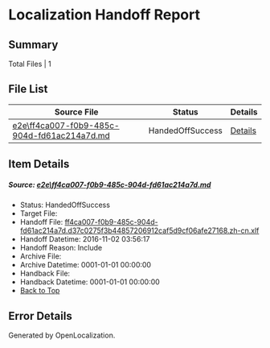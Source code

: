 # <a name='report-top'></a> Localization Handoff Report

## Summary
 Total Files | 1

## File List
 Source File | Status | Details 
 ----------- | ------ | ------- 
 [e2e\ff4ca007-f0b9-485c-904d-fd61ac214a7d.md](https://github.com/OpenLocalizationTestOrg/ol-test0/blob/c1b4e9adf37d8cb41ae8141ef90d8ce1e5cfa12b/e2e/ff4ca007-f0b9-485c-904d-fd61ac214a7d.md) | HandedOffSuccess | [Details](#a9aa4e99f7c2854ce3e4c4325e562ee92abbd6417)

## Item Details
##### <a name='a9aa4e99f7c2854ce3e4c4325e562ee92abbd6417'></a> Source: [e2e\ff4ca007-f0b9-485c-904d-fd61ac214a7d.md](https://github.com/OpenLocalizationTestOrg/ol-test0/blob/c1b4e9adf37d8cb41ae8141ef90d8ce1e5cfa12b/e2e/ff4ca007-f0b9-485c-904d-fd61ac214a7d.md)
* Status: HandedOffSuccess
* Target File: 
* Handoff File: [ff4ca007-f0b9-485c-904d-fd61ac214a7d.d37c0275f3b44857206912caf5d9cf06afe27168.zh-cn.xlf](https://github.com/OpenLocalizationTestOrg/ol-test0-handoff/blob/77979d63ecb2fc08c94dae927e300f0bc5283794/ol-handoff/OpenLocalizationTestOrg/ol-test0-zhcn/yufeih/ht/ff4ca007-f0b9-485c-904d-fd61ac214a7d.d37c0275f3b44857206912caf5d9cf06afe27168.zh-cn.xlf)
* Handoff Datetime: 2016-11-02 03:56:17
* Handoff Reason: Include
* Archive File: 
* Archive Datetime: 0001-01-01 00:00:00
* Handback File: 
* Handback Datetime: 0001-01-01 00:00:00
* [Back to Top](#report-top)


## Error Details

Generated by OpenLocalization.
